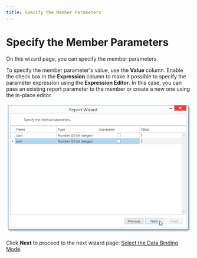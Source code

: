 ```yaml
---
title: Specify the Member Parameters
---
```

# Specify the Member Parameters
On this wizard page, you can specify the member parameters.

To specify the member parameter's value, use the **Value** column. Enable the check box in the **Expression** column to make it possible to specify the parameter expression using the **Expression Editor**. In this case, you can pass an existing report parameter to the member or create a new one using the in-place editor.

![WpfReportWizard_Object_SpecifyMemberParameters](../../../../../../images/img122900.png)

Click **Next** to proceed to the next wizard page: [Select the Data Binding Mode](select-the-data-binding-mode.md).